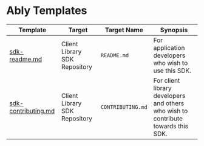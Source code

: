 # Ably Templates

| Template | Target | Target Name | Synopsis |
| -------- | ------ | ----------- | -------- |
| [sdk-readme.md](sdk-readme.md) | Client Library SDK Repository | `README.md` | For application developers who wish to use this SDK. |
| [sdk-contributing.md](sdk-contributing.md) | Client Library SDK Repository | `CONTRIBUTING.md` | For client library developers and others who wish to contribute towards this SDK. |

